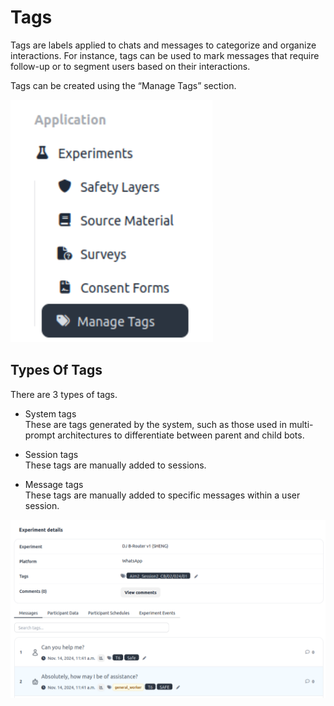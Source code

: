# Tags

Tags are labels applied to chats and messages to categorize and organize interactions. For instance, tags can be used to mark messages that require follow-up or to segment users based on their interactions.

Tags can be created using the “Manage Tags” section.

![](../assets/images/tags_manage.png)


## Types Of Tags

There are 3 types of tags.

* System tags  
These are tags generated by the system, such as those used in multi-prompt architectures to differentiate between parent and child bots.
    
* Session tags  
These tags are manually added to sessions.
    
* Message tags  
These tags are manually added to specific messages within a user session.

![](../assets/images/tags_screenshot.png)